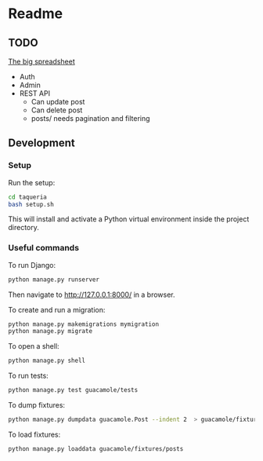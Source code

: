 # Readme

## TODO

[The big spreadsheet](https://docs.google.com/spreadsheets/d/1TuYWxL2T_N-pSu8TwCEgKb5vM3JAp8re7imdczCbWqE/edit?usp=sharing)

- Auth
- Admin
- REST API
  - Can update post
  - Can delete post
  - posts/ needs pagination and filtering

## Development

### Setup

Run the setup:

```bash
cd taqueria
bash setup.sh
```

This will install and activate a Python virtual environment inside the project directory.

### Useful commands

To run Django:

```bash
python manage.py runserver
```

Then navigate to http://127.0.0.1:8000/ in a browser.

To create and run a migration:

```bash
python manage.py makemigrations mymigration
python manage.py migrate
```

To open a shell:

```bash
python manage.py shell
```

To run tests:

```bash
python manage.py test guacamole/tests
```

To dump fixtures:

```bash
python manage.py dumpdata guacamole.Post --indent 2  > guacamole/fixtures/posts.json
```

To load fixtures:

```bash
python manage.py loaddata guacamole/fixtures/posts
```

